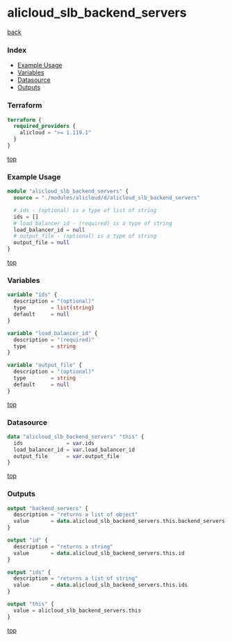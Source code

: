 # alicloud_slb_backend_servers

[back](../alicloud.md)

### Index

- [Example Usage](#example-usage)
- [Variables](#variables)
- [Datasource](#datasource)
- [Outputs](#outputs)

### Terraform

```terraform
terraform {
  required_providers {
    alicloud = ">= 1.119.1"
  }
}
```

[top](#index)

### Example Usage

```terraform
module "alicloud_slb_backend_servers" {
  source = "./modules/alicloud/d/alicloud_slb_backend_servers"

  # ids - (optional) is a type of list of string
  ids = []
  # load_balancer_id - (required) is a type of string
  load_balancer_id = null
  # output_file - (optional) is a type of string
  output_file = null
}
```

[top](#index)

### Variables

```terraform
variable "ids" {
  description = "(optional)"
  type        = list(string)
  default     = null
}

variable "load_balancer_id" {
  description = "(required)"
  type        = string
}

variable "output_file" {
  description = "(optional)"
  type        = string
  default     = null
}
```

[top](#index)

### Datasource

```terraform
data "alicloud_slb_backend_servers" "this" {
  ids              = var.ids
  load_balancer_id = var.load_balancer_id
  output_file      = var.output_file
}
```

[top](#index)

### Outputs

```terraform
output "backend_servers" {
  description = "returns a list of object"
  value       = data.alicloud_slb_backend_servers.this.backend_servers
}

output "id" {
  description = "returns a string"
  value       = data.alicloud_slb_backend_servers.this.id
}

output "ids" {
  description = "returns a list of string"
  value       = data.alicloud_slb_backend_servers.this.ids
}

output "this" {
  value = alicloud_slb_backend_servers.this
}
```

[top](#index)